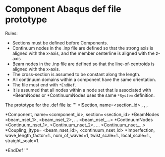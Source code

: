 # Component Abaqus def file prototype

Rules:
- Sections must be defined before Components.
- Continuum nodes in the .inp file are defined so that the strong axis is aligned with the x-axis, and the member centerline is aligned with the z-axis
- Beam nodes in the .inp file are defined so that the line-of-centroids is aligned with the x-axis.
- The cross-section is assumed to be constant along the length.
- All continuum domains within a component have the same orientation.
- The file must end with `*EndDef`.
- It is assumed that all nodes within a node set that is associated with *BeamNodes or *ContinuumNodes uses the same `*System` definition.

The prototype for the .def file is:
'''
*ISection, name=<section_id>
<d>, <bf>, <tf>, <tw>

*Component, name=<component_id>, section=<section_id>
*BeamNodes
<beam_nset_1>, <beam_nset_2>, ...
<beam_nset_...>
*ContinuumNodes
<Continuum_nset_1>, <Continuum_nset_2>, ...
<Continuum_nset_...>
*Coupling, jtype=<jtype>
<beam_nset_id>, <continuum_nset_id>
*Imperfection, wave_length_factor=1., num_of_waves=1, twist_scale=1., local_scale=1., straight_scale=1.

*EndDef
'''
